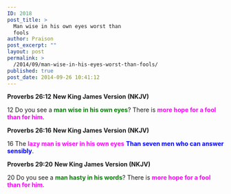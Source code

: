 ```yaml
---
ID: 2018
post_title: >
  Man wise in his own eyes worst than
  fools
author: Praison
post_excerpt: ""
layout: post
permalink: >
  /2014/09/man-wise-in-his-eyes-worst-than-fools/
published: true
post_date: 2014-09-26 10:41:12
---
```

<strong>Proverbs 26:12</strong>
<strong> New King James Version (NKJV)</strong>

12 Do you see a <span style="color: #008000;"><strong>man wise in his own eyes</strong></span>?
There is <span style="color: #ff00ff;"><strong>more hope for a fool than for him</strong></span>.

<strong>Proverbs 26:16</strong>
<strong> New King James Version (NKJV)</strong>

16 The <span style="color: #ff00ff;"><strong>lazy man is wiser in his own eyes</strong></span>
<span style="color: #0000ff;"><strong>Than seven men who can answer sensibly</strong></span>.

<strong>Proverbs 29:20</strong>
<strong> New King James Version (NKJV)</strong>

20 Do you see a <span style="color: #008000;"><strong>man hasty in his words</strong></span>?
There is <span style="color: #ff00ff;"><strong>more hope for a fool than for him</strong></span>.
